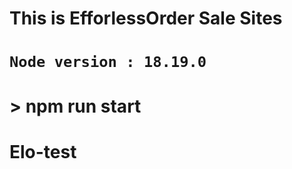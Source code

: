 #

#

# This is EfforlessOrder Sale Sites

# `Node version : 18.19.0`

#

# > npm run start

#

#
# Elo-test
